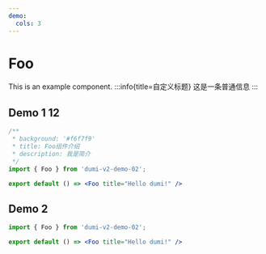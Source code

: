 ```yaml
---
demo:
  cols: 3
---
```


# Foo

This is an example component.
:::info{title=自定义标题}
这是一条普通信息
:::
## Demo 1 <Badge>12</Badge>
```jsx
/**
 * background: '#f6f7f9'
 * title: Foo组件介绍
 * description: 我是简介
 */
import { Foo } from 'dumi-v2-demo-02';

export default () => <Foo title="Hello dumi!" />
```


## Demo 2

```jsx
import { Foo } from 'dumi-v2-demo-02';

export default () => <Foo title="Hello dumi!" />
```

<code src="./cols-demo.tsx"></code>
<code src="./cols-demo.tsx"></code>
<code src="./cols-demo.tsx"></code>
<code src="./cols-demo.tsx"></code>